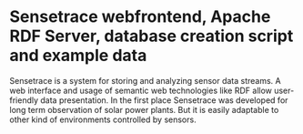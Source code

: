 Sensetrace webfrontend, Apache RDF Server, database creation script and example data
===================
Sensetrace is a system for storing and analyzing sensor data streams. A web interface and usage of semantic web technologies like RDF allow user-friendly data presentation. In the first place Sensetrace was developed for long term observation of solar power plants. But it is easily adaptable to other kind of environments controlled by sensors.
